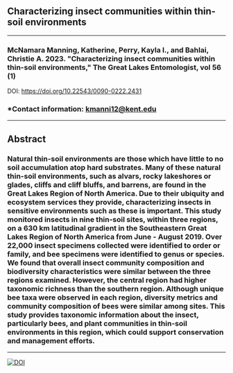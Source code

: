 ## Characterizing insect communities within thin-soil environments
---
### McNamara Manning, Katherine, Perry, Kayla I., and Bahlai, Christie A. 2023. "Characterizing insect communities within thin-soil environments," The Great Lakes Entomologist, vol 56 (1)
DOI: https://doi.org/10.22543/0090-0222.2431
### *Contact information: kmanni12@kent.edu
---
## Abstract
### Natural thin-soil environments are those which have little to no soil accumulation atop hard substrates. Many of these natural thin-soil environments, such as alvars, rocky lakeshores or glades, cliffs and cliff bluffs, and barrens, are found in the Great Lakes Region of North America. Due to their ubiquity and ecosystem services they provide, characterizing insects in sensitive environments such as these is important. This study monitored insects in nine thin-soil sites, within three regions, on a 630 km latitudinal gradient in the Southeastern Great Lakes Region of North America from June - August 2019. Over 22,000 insect specimens collected were identified to order or family, and bee specimens were identified to genus or species. We found that overall insect community composition and biodiversity characteristics were similar between the three regions examined. However, the central region had higher taxonomic richness than the southern region. Although unique bee taxa were observed in each region, diversity metrics and community composition of bees were similar among sites. This study provides taxonomic information about the insect, particularly bees, and plant communities in thin-soil environments in this region, which could support conservation and management efforts.
---
[![DOI](https://zenodo.org/badge/504598064.svg)](https://zenodo.org/badge/latestdoi/504598064)

